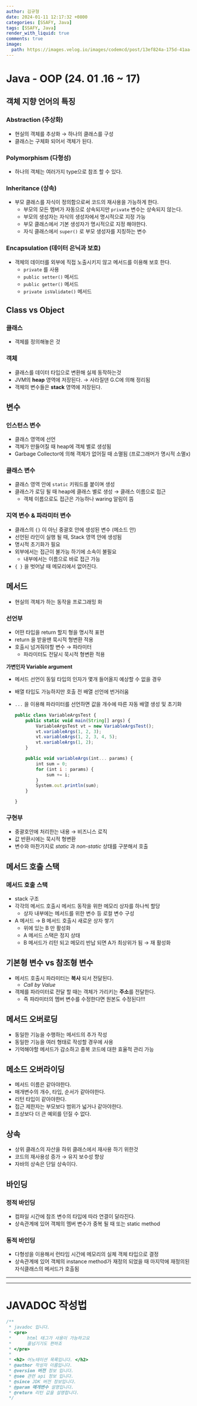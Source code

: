 ```yaml
---
author: 김규형
date: 2024-01-11 12:17:32 +0800
categories: [SSAFY, Java]
tags: [SSAFY, Java]
render_with_liquid: true
comments: true
image:
  path: https://images.velog.io/images/codemcd/post/13ef824a-175d-41aa-a766-a649bd855a2e/Java_Logo.png
---
```



# Java - OOP (24. 01 .16 ~ 17)

## 객체 지향 언어의 특징

### Abstraction (추상화)

- 현실의 객체를 추상화 → 하나의 클래스를 구성
- 클래스는 구체화 되어서 객체가 된다.

### Polymorphism (다형성)

- 하나의 객체는 여러가지 type으로 참조 할 수 있다.

### Inheritance (상속)

- 부모 클래스를 자식이 정의함으로써 코드의 재사용을 가능하게 한다.
    - 부모의 모든 멤버가 자동으로 상속되지만 `private` 변수는 상속되지 않는다.
    - 부모의 생성자는 자식의 생성자에서 명시적으로 지정 가능
    - 부모 클래스에서 기본 생성자가 명시적으로 지정 해야한다.
    - 자식 클래스에서 `super()` 로 부모 생성자를 지칭하는 변수

### Encapsulation (데이터 은닉과 보호)

- 객체의 데이터를 외부에 직접 노출시키지 않고 메서드를 이용해 보호 한다.
    - `private` 를 사용
    - `public setter()` 메서드
    - `public getter()` 메서드
    - `private isValidate()` 메서드

## Class vs Object

### 클래스

- 객체를 정의해놓은 것

### 객체

- 클래스를 데이터 타입으로 변환해 실제 동작하는것
- JVM의 **heap** 영역에 저장된다. → 사라질댄 G.C에 의해 정리됨
- 객체의 변수들은 **stack** 영역에 저장된다.

## 변수

### 인스턴스 변수

- 클래스 영역에 선언
- 객체가 만들어질 때 heap에 객체 별로 생성됨
- Garbage Collector에 의해 객체가 없어질 때 소멸됨 (프로그래머가 명시적 소멸x)

### 클래스 변수

- 클래스 영역 안에 `static` 키워드를 붙이며 생성
- 클래스가 로딩 될 때 heap에 클래스 별로 생성 → 클래스 이름으로 접근
    - 객체 이름으로도 접근은 가능하나 waring 알림이 뜸

### 지역 변수 & 파라미터 변수

- 클래스의 `{}` 이 아닌 중괄호 안에 생성된 변수 (메소드 안)
- 선언된 라인이 실행 될 때, Stack 영역 안에 생성됨
- 명시적 초기화가 필요
- 외부에서는 접근이 불가능 하기에 소속이 불필요
    - 내부에서는 이름으로 바로 접근 가능
- `{ }` 을 벗어날 때 메모리에서 없어진다.

## 메서드

- 현실의 객체가 하는 동작을 프로그래밍 화

### 선언부

- 어떤 타입을 return 할지 형을 명시적 표현
- return 을 받을땐 묵시적 형변환 적용
- 호출시 넘겨줘야할 변수 → 파라미터
    - 파라미터도 전달시 묵시적 형변환 적용

**가변인자 Variable argument**

- 메서드 선언이 동일 타입의 인자가 몇개 들어올지 예상할 수 없을 경우
- 배열 타입도 가능하지만 호출 전 배열 선언에 번거러움
- `...` 을 이용해 파라미터를 선언하면 값을 개수에 따른 자동 배열 생성 및 초기화
    
    ```jsx
    public class VariableArgsTest {
        public static void main(String[] args) {
            VariableArgsTest vt = new VariableArgsTest();
            vt.variableArgs(1, 2, 3);
            vt.variableArgs(1, 2, 3, 4, 5);
            vt.variableArgs(1, 2);
        }
    
        public void variableArgs(int... params) {
            int sum = 0;
            for (int i : params) {
                sum += i;
            }
            System.out.println(sum);
        }
    
    }
    ```
    

### 구현부

- 중괄호안에 처리한는 내용 → 비즈니스 로직
- 값 반환시에는 묵시적 형변환
- 변수와 마찬가지로 *static* 과 *non-static* 상태를 구분해서 호출

## 메서드 호출 스택

### 메서드 호출 스택

- stack 구조
- 각각의 메서드 호출시 메서드 동작을 위한 메모리 상자를 하나씩 할당
    - 상자 내부에는 메서드를 위한 변수 등 로컬 변수 구성
- A 메서드 → B 메서드 호출시 새로운 상자 쌓기
    - 위에 있는 B 만 활성화
    - A 메서드 스택은 정지 상태
    - B 메서드가 리턴 되고 메모리 반납 되면 A가 최상위가 됨 → 재 활성화

 

## 기본형 변수 vs 참조형 변수

- 메서드 호출시 파라미터는 **복사** 되서 전달된다.
    - *Call by Value*
- 객체를 파라미터로 전달 할 때는 객체가 가리키는 **주소**를 전달한다.
    - 즉 파라미터의 멤버 변수를 수정한다면 원본도 수정된다!!!

## 메서드 오버로딩

- 동일한 기능을 수행하는 메서드의 추가 작성
- 동일한 기능을 여러 형태로 작성할 경우에 사용
- 기억해야할 메서드가 감소하고 중복 코드에 대한 효율적 관리 가능

## 메소드 오버라이딩

- 메서드 이름은 같아야한다.
- 매개변수의 개수, 타입, 순서가 같아야한다.
- 리턴 타입이 같아야한다.
- 접근 제한자는 부모보다 범위가 넓거나 같아야한다.
- 조상보다 더 큰 예외를 던질 수 없다.

## 상속

- 상위 클래스의 자산을 하위 클래스에서 재사용 하기 위한것
- 코드의 재사용성 증가 → 유지 보수성 향상
- 자바의 상속은 단일 상속이다.

## 바인딩

### 정적 바인딩

- 컴파일 시간에 참조 변수의 타입에 따라 연결이 달라진다.
- 상속관계에 있어 객체의 멤버 변수가 중복 될 때 또는 static method

### 동적 바인딩

- 다형성을 이용해서 런타임 시간에 메모리의 실체 객체 타입으로 결정
- 상속관계에 있어 객체의 instance method가 재정의 되었을 때 마지막에 재정의된 자식클래스의 메서드가 호출됨

---

---

# JAVADOC 작성법

```jsx
/**
 * javadoc 입니다.
 * <pre> 
 * 		html 태그가 사용이 가능하고요 
 * 		줄넘기기도 편하죠 
 * </pre>
 * 
 * <h2> 어노테이션 목록입니다. </h2>
 * @author 작성자 이름입니다.
 * @version 버전 정보 입니다.
 * @see 관련 api 정보 입니다.
 * @since JDK 버전 정보입니다.
 * @param 매개변수 설명입니다.
 * @return 리턴 값을 설명합니다.
 */
```